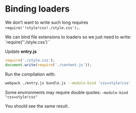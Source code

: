 # Binding loaders

We don’t want to write such long requires `require('!style!css!./style.css');`.

We can bind file extensions to loaders so we just need to write: `require(''./style.css')``

Update **entry.js**
```js
require('./style.css');
document.write(require('./content.js'));
```

Run the compilation with:
```bash
webpack ./entry.js bundle.js --module-bind 'css=style!css'
```
Some environments may require double quotes: `–module-bind "css=style!css"`

You should see the same result.
